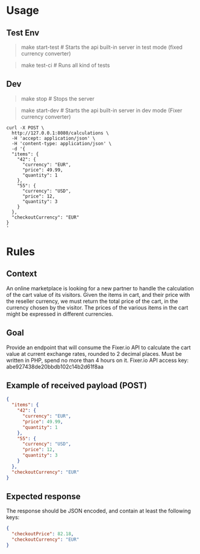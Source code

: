 # Usage

## Test Env

> make start-test # Starts the api built-in server in test mode (fixed currency converter)

> make test-ci # Runs all kind of tests

## Dev

> make stop # Stops the server

> make start-dev # Starts the api built-in server in dev mode (Fixer currency converter)

```
curl -X POST \
  http://127.0.0.1:8080/calculations \
  -H 'accept: application/json' \
  -H 'content-type: application/json' \
  -d '{
  "items": {
    "42": {
      "currency": "EUR",
      "price": 49.99,
      "quantity": 1
    },
    "55": {
      "currency": "USD",
      "price": 12,
      "quantity": 3
    }
  },
  "checkoutCurrency": "EUR"
}
'
```

# Rules

## Context

An online marketplace is looking for a new partner to handle the calculation of the cart value of its visitors.
Given the items in cart, and their price with the reseller currency, we must return the total price of the cart,
in the currency chosen by the visitor. The prices of the various items in the cart might be expressed 
in different currencies.

## Goal
Provide an endpoint that will consume the  Fixer.io API  to calculate the cart value at current exchange rates,
rounded to 2 decimal places. Must be written in PHP, spend no more than 4 hours on it.
Fixer.io API access key:  abe927438de20bbdb102c14b2d61f8aa

## Example of received payload (POST)
```json
{
  "items": {
    "42": {
      "currency": "EUR",
      "price": 49.99,
      "quantity": 1
    },
    "55": {
      "currency": "USD",
      "price": 12,
      "quantity": 3
    }
  },
  "checkoutCurrency": "EUR"
}
```

## Expected response
The response should be JSON encoded, and contain at least the following keys:
```json
{
  "checkoutPrice": 82.18,
  "checkoutCurrency": "EUR"
}
```
